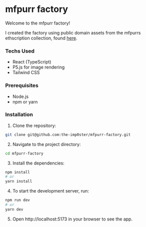 # mfpurr factory

Welcome to the mfpurr factory!

I created the factory using public domain assets from the mfpurrs ethscription collection, found [here](https://mfpurrs.com).  

### Techs Used
- React (TypeScript)
- P5.js for image rendering
- Tailwind CSS

### Prerequisites

- Node.js
- npm or yarn

### Installation

1. Clone the repository:

```bash
git clone git@github.com:the-imp0ster/mfpurr-factory.git
```

2. Navigate to the project directory:
```bash
cd mfpurr-factory
```

3. Install the dependencies:
```bash
npm install
# or
yarn install
```

4. To start the development server, run:
```bash
npm run dev
# or
yarn dev
```

5. Open http://localhost:5173 in your browser to see the app.